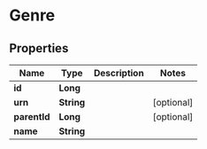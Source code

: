 
# Genre

## Properties
Name | Type | Description | Notes
------------ | ------------- | ------------- | -------------
**id** | **Long** |  | 
**urn** | **String** |  |  [optional]
**parentId** | **Long** |  |  [optional]
**name** | **String** |  | 



